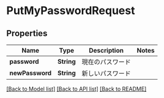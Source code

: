 # PutMyPasswordRequest

## Properties
Name | Type | Description | Notes
------------ | ------------- | ------------- | -------------
**password** | **String** | 現在のパスワード | 
**newPassword** | **String** | 新しいパスワード | 

[[Back to Model list]](../README.md#documentation-for-models) [[Back to API list]](../README.md#documentation-for-api-endpoints) [[Back to README]](../README.md)



